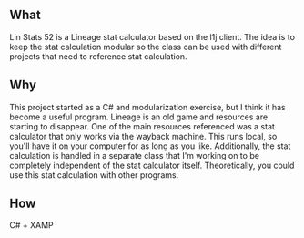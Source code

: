 ## What

Lin Stats 52 is a Lineage stat calculator based on the l1j client. The idea is to keep the stat calculation modular so the class can be used with different projects that need to reference stat calculation.

## Why

This project started as a C# and modularization exercise, but I think it has become a useful program. Lineage is an old game and resources are starting to disappear. One of the main resources referenced was a stat calculator that only works via the wayback machine. This runs local, so you'll have it on your computer for as long as you like. Additionally, the stat calculation is handled in a separate class that I'm working on to be completely independent of the stat calculator itself. Theoretically, you could use this stat calculation with other programs.

## How

C# + XAMP
